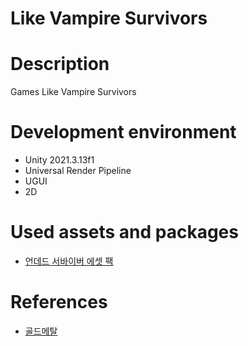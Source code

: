 # Like Vampire Survivors
# **Description**
Games Like Vampire Survivors

# **Development environment**
- Unity 2021.3.13f1
- Universal Render Pipeline
- UGUI
- 2D
  
# **Used assets and packages**
- [언데드 서바이버 에셋 팩](https://prf.hn/l/aQNdNmA)

# **References**
- [골드메탈](https://www.youtube.com/@goldmetal)
